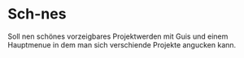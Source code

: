 # Sch-nes
Soll nen schönes vorzeigbares Projektwerden mit Guis und einem Hauptmenue in dem man sich verschiende Projekte angucken kann.
